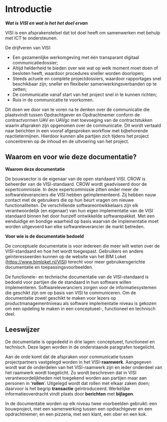 # Introductie
***Wat is VISI en wat is het het doel ervan***

VISI is een afsprakenstelsel dat tot doel heeft om samenwerken met behulp met ICT te ondersteunen.

De drijfveren van VISI:

-	Een gezamenlijke werkomgeving met één transparant digitaal communicatiedossier;
-	Altijd helderheid te bieden over wie wat op welk moment moet doen of besloten heeft, waardoor procedures sneller worden doorlopen;
-	Steeds actuele en complete projectdossiers, waardoor rapportages snel beschikbaar zijn; sneller en flexibeler samenwerkingsverbanden op te zetten;
-	De communicatie vanaf start van het project snel in te kunnen richten;
-	Ruis in de communicatie te voorkomen.

Dit doen we door van te voren na te denken over de communicatie die plaatsvindt tussen Opdrachtgever en Opdrachtnemer conform de contractvormen UAV en UAVgc met toevoeging van de contractstukken waarin afspraken zijn opgenomen over de communicatie. Dit wordt vertaald naar berichten in een vooraf afgesproken workflow met bijbehorende reactietermijnen. Hierdoor kunnen alle partijen zich tijdens het project concentreren op de inhoud en de uitvoering van het project.


## Waarom en voor wie deze documentatie?


**Waarom deze documentatie**

De bouwsector is de eigenaar van de open standaard VISI. CROW is beheerder van de VISI-standaard. CROW wordt geadviseerd door de expertcommissie. In deze expertcommissie zitten onder meer de softwareleveranciers die VISI hebben geïmplementeerd. Zij hebben nauw contact met de gebruikers die op hun beurt vragen om nieuwe functionaliteiten.
De verschillende softwareontwikkelaars zijn elk verantwoordelijk (en eigenaar) van hun eigen implementatie van de VISI standaard binnen het door hunzelf ontwikkelde softwarepakket. Met een eenduidige en bondige waarheid op basis waarvan de implementatie moet worden uitgevoerd kan elke softwareleverancier de markt betreden. 

**Voor wie is de documentatie bedoeld**

De conceptuele documentatie is voor iedereen die meer wilt weten over de VISI-standaard en hoe het wordt toegespast. Gebruikers en andere geïnteresseerden kunnen op de website van het BIM Loket (https://www.bimloket.nl/VISI) terecht voor meer gebruikersgerichte documentatie en toepassingsvoorbeelden.

De functionele- en technische documentatie van de VISI-standaard is bedoeld voor partijen die de standaard in hun software willen implementeren. Softwareleveranciers zorgen voor de informatiesystemen die geschikt zijn om op basis van VISI te communiceren. Om de documentatie zowel geschikt te maken voor lezers op productmanagementniveau als software implementatie niveau is gekozen om een opdeling te maken in een conceptueel-, functioneel en technisch deel. 


## Leeswijzer

De documentatie is opgedeeld in drie lagen: conceptueel, functioneel en technisch. Deze lagen worden in de onderstaande paragrafen toegelicht.

Aan de orde komt dat de afspraken voor communicatie tussen projectpartners vastgelegd worden in het VISI-**raamwerk**. Aangegeven wordt wat de onderdelen van het VISI-raamwerk zijn en ieder onderdeel van het raamwerk wordt toegelicht. Zo wordt beschreven dat in VISI verantwoordelijkheden niet toegekend worden aan partijen maar aan personen in ‘**rollen**’. Uitgelegd wordt dat rollen met elkaar zaken doen; daarvoor is het begrip **transactie** geïntroduceerd. Werkelijke informatieoverdracht vindt plaats door **berichten** met **bijlagen**.

In de documentatie worden op elk niveau twee voorbeelden gebruikt: een bouwproject, met een samenwerking tussen een opdrachtgever en een opdrachtnemer; en een pizzeria, met een klant, een ober en een kok.

